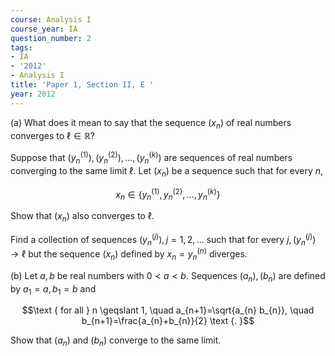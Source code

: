 ```yaml
---
course: Analysis I
course_year: IA
question_number: 2
tags:
- IA
- '2012'
- Analysis I
title: 'Paper 1, Section II, E '
year: 2012
---
```




(a) What does it mean to say that the sequence $\left(x_{n}\right)$ of real numbers converges to $\ell \in \mathbb{R} ?$

Suppose that $\left(y_{n}^{(1)}\right),\left(y_{n}^{(2)}\right), \ldots,\left(y_{n}^{(k)}\right)$ are sequences of real numbers converging to the same limit $\ell$. Let $\left(x_{n}\right)$ be a sequence such that for every $n$,

$$x_{n} \in\left\{y_{n}^{(1)}, y_{n}^{(2)}, \ldots, y_{n}^{(k)}\right\}$$

Show that $\left(x_{n}\right)$ also converges to $\ell$.

Find a collection of sequences $\left(y_{n}^{(j)}\right), j=1,2, \ldots$ such that for every $j,\left(y_{n}^{(j)}\right) \rightarrow \ell$ but the sequence $\left(x_{n}\right)$ defined by $x_{n}=y_{n}^{(n)}$ diverges.

(b) Let $a, b$ be real numbers with $0<a<b$. Sequences $\left(a_{n}\right),\left(b_{n}\right)$ are defined by $a_{1}=a, b_{1}=b$ and

$$\text { for all } n \geqslant 1, \quad a_{n+1}=\sqrt{a_{n} b_{n}}, \quad b_{n+1}=\frac{a_{n}+b_{n}}{2} \text {. }$$

Show that $\left(a_{n}\right)$ and $\left(b_{n}\right)$ converge to the same limit.